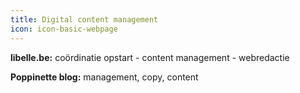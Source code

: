 ```yaml
---
title: Digital content management
icon: icon-basic-webpage
---
```


**libelle.be:** coördinatie opstart - content management - webredactie

**Poppinette blog:** management, copy,  content